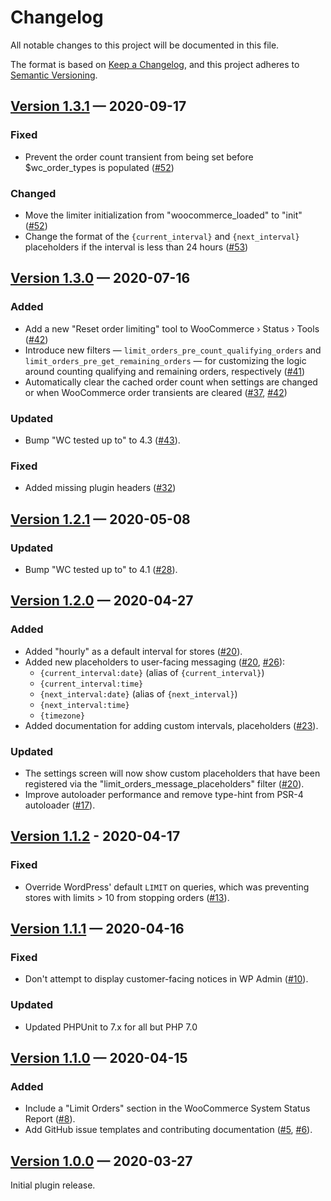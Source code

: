 # Changelog

All notable changes to this project will be documented in this file.

The format is based on [Keep a Changelog](https://keepachangelog.com/en/1.0.0/), and this project adheres to [Semantic Versioning](https://semver.org/spec/v2.0.0.html).

## [Version 1.3.1] — 2020-09-17

### Fixed

* Prevent the order count transient from being set before $wc_order_types is populated ([#52])

### Changed

* Move the limiter initialization from "woocommerce_loaded" to "init" ([#52])
* Change the format of the `{current_interval}` and `{next_interval}` placeholders if the interval is less than 24 hours ([#53])


## [Version 1.3.0] — 2020-07-16

### Added

* Add a new "Reset order limiting" tool to WooCommerce &rsaquo; Status &rsaquo; Tools ([#42])
* Introduce new filters — `limit_orders_pre_count_qualifying_orders` and `limit_orders_pre_get_remaining_orders` — for customizing the logic around counting qualifying and remaining orders, respectively ([#41])
* Automatically clear the cached order count when settings are changed or when WooCommerce order transients are cleared ([#37], [#42])

### Updated

* Bump "WC tested up to" to 4.3 ([#43]).

### Fixed

* Added missing plugin headers ([#32])


## [Version 1.2.1] — 2020-05-08

### Updated

* Bump "WC tested up to" to 4.1 ([#28]).


## [Version 1.2.0] — 2020-04-27

### Added

* Added "hourly" as a default interval for stores ([#20]).
* Added new placeholders to user-facing messaging ([#20], [#26]):
	- `{current_interval:date}` (alias of `{current_interval}`)
	- `{current_interval:time}`
	- `{next_interval:date}` (alias of `{next_interval}`)
	- `{next_interval:time}`
	- `{timezone}`
* Added documentation for adding custom intervals, placeholders ([#23]).

### Updated

* The settings screen will now show custom placeholders that have been registered via the "limit_orders_message_placeholders" filter ([#20]).
* Improve autoloader performance and remove type-hint from PSR-4 autoloader ([#17]).


## [Version 1.1.2] - 2020-04-17

### Fixed

* Override WordPress' default `LIMIT` on queries, which was preventing stores with limits > 10 from stopping orders ([#13]).


## [Version 1.1.1] — 2020-04-16

### Fixed

* Don't attempt to display customer-facing notices in WP Admin ([#10]).

### Updated

* Updated PHPUnit to 7.x for all but PHP 7.0


## [Version 1.1.0] — 2020-04-15

### Added

* Include a "Limit Orders" section in the WooCommerce System Status Report ([#8]).
* Add GitHub issue templates and contributing documentation ([#5], [#6]).


## [Version 1.0.0] — 2020-03-27

Initial plugin release.


[Unreleased]: https://github.com/nexcess/limit-orders/compare/master...develop
[Version 1.0.0]: https://github.com/nexcess/limit-orders/releases/tag/v1.0.0
[Version 1.1.0]: https://github.com/nexcess/limit-orders/releases/tag/v1.1.0
[Version 1.1.1]: https://github.com/nexcess/limit-orders/releases/tag/v1.1.1
[Version 1.1.2]: https://github.com/nexcess/limit-orders/releases/tag/v1.1.2
[Version 1.2.0]: https://github.com/nexcess/limit-orders/releases/tag/v1.2.0
[Version 1.2.1]: https://github.com/nexcess/limit-orders/releases/tag/v1.2.1
[Version 1.3.0]: https://github.com/nexcess/limit-orders/releases/tag/v1.3.0
[Version 1.3.1]: https://github.com/nexcess/limit-orders/releases/tag/v1.3.1
[#5]: https://github.com/nexcess/limit-orders/pull/5
[#6]: https://github.com/nexcess/limit-orders/pull/6
[#8]: https://github.com/nexcess/limit-orders/pull/8
[#10]: https://github.com/nexcess/limit-orders/pull/10
[#13]: https://github.com/nexcess/limit-orders/pull/13
[#17]: https://github.com/nexcess/limit-orders/pull/17
[#20]: https://github.com/nexcess/limit-orders/pull/20
[#23]: https://github.com/nexcess/limit-orders/pull/23
[#26]: https://github.com/nexcess/limit-orders/pull/26
[#28]: https://github.com/nexcess/limit-orders/issues/28
[#32]: https://github.com/nexcess/limit-orders/pull/32
[#37]: https://github.com/nexcess/limit-orders/pull/37
[#41]: https://github.com/nexcess/limit-orders/pull/41
[#42]: https://github.com/nexcess/limit-orders/pull/42
[#43]: https://github.com/nexcess/limit-orders/pull/43
[#52]: https://github.com/nexcess/limit-orders/pull/52
[#53]: https://github.com/nexcess/limit-orders/pull/53
